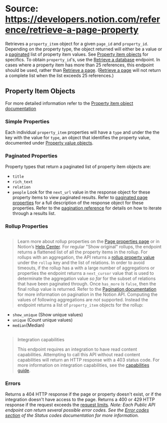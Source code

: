 # Source: https://developers.notion.com/reference/retrieve-a-page-property

Retrieves a `property_item` object for a given `page_id` and `property_id`. Depending on the property type, the object returned will either be a value or a [paginated](/reference/pagination) list of property item values. See [Property item objects](/reference/property-item-object) for specifics.
To obtain `property_id`'s, use the [Retrieve a database](/reference/retrieve-a-database) endpoint.
In cases where a property item has more than 25 references, this endpoint should be used, rather than [Retrieve a page](/reference/retrieve-a-page). ([Retrieve a page](/reference/retrieve-a-page) will not return a complete list when the list exceeds 25 references.)
## Property Item Objects
For more detailed information refer to the [Property item object documentation](/reference/property-item-object)
### Simple Properties
Each individual `property_item` properties will have a `type` and under the the key with the value for `type`, an object that identifies the property value, documented under [Property value objects](/reference/page#property-value-object).
### Paginated Properties
Property types that return a paginated list of property item objects are:
- `title`
- `rich_text`
- `relation`
- `people`
Look for the `next_url` value in the response object for these property items to view paginated results. Refer to [paginated page properties](/reference/page-property-values#paginated-page-properties) for a full description of the response object for these properties.
Refer to the [pagination reference](/reference/intro#pagination) for details on how to iterate through a results list.
### Rollup Properties
> ##
>
> Learn more about rollup properties on the [Page properties page](/reference/page-property-values#rollup) or in Notion’s [Help Center](https://www.notion.so/help/relations-and-rollups).
For regular "Show original" rollups, the endpoint returns a flattened list of all the property items in the rollup.
For rollups with an aggregation, the API returns a [rollup property value](/reference/page#rollup-property-values) under the `rollup` key and the list of relations.
In order to avoid timeouts, if the rollup has a with a large number of aggregations or properties the endpoint returns a `next_cursor` value that is used to determinate the aggregation value *so far* for the subset of relations that have been paginated through.
Once `has_more` is `false`, then the final rollup value is returned. Refer to the [Pagination documentation](/reference/pagination) for more information on pagination in the Notion API.
Computing the values of following aggregations are *not* supported. Instead the endpoint returns a list of `property_item` objects for the rollup:
- `show_unique` (Show unique values)
- `unique` (Count unique values)
- `median`(Median)
> ##
>
> Integration capabilities
>
> This endpoint requires an integration to have read content capabilities. Attempting to call this API without read content capabilities will return an HTTP response with a 403 status code. For more information on integration capabilities, see the [capabilities guide](/reference/capabilities).
### Errors
Returns a 404 HTTP response if the page or property doesn't exist, or if the integration doesn't have access to the page.
Returns a 400 or 429 HTTP response if the request exceeds the [request limits](/reference/request-limits).
*Note: Each Public API endpoint can return several possible error codes. See the [Error codes section](/reference/status-codes#error-codes) of the Status codes documentation for more information.*